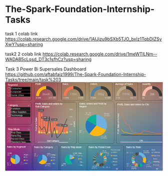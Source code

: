 # The-Spark-Foundation-Internship-Tasks

task 1 colab link https://colab.research.google.com/drive/1AIJjzu9bSXb5TJO_bxIz1TqbDIZSyXwY?usp=sharing

task2 2 colab link https://colab.research.google.com/drive/1meWTlLNm--WADAB5cLqsd_DT3c1sfhCz?usp=sharing


Task 3 Power Bi Supersales Dashboard https://github.com/aftabfaiz1999/The-Spark-Foundation-Internship-Tasks/tree/main/task%203
![alt text](https://github.com/aftabfaiz1999/The-Spark-Foundation-Internship-Tasks/blob/main/task%203/Screenshot%20(221).png?raw=true)

